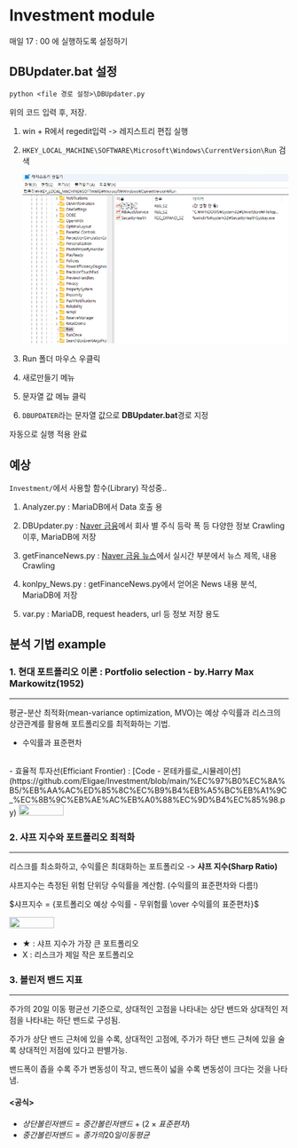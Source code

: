 # Investment module
매일 17 : 00 에 실행하도록 설정하기

## DBUpdater.bat 설정


```txt
python <file 경로 설정>\DBUpdater.py
```
위의 코드 입력 후, 저장. 

1. win + R에서 regedit입력 -> 레지스트리 편집 실행
2. ```HKEY_LOCAL_MACHINE\SOFTWARE\Microsoft\Windows\CurrentVersion\Run``` 검색

    ![image](./readme_img/run_register.png)

3. Run 폴더 마우스 우클릭
4. 새로만들기 메뉴
5. 문자열 값 메뉴 클릭
6. ```DBUPDATER```라는 문자열 값으로 **DBUpdater.bat**경로 지정

자동으로 실행 적용 완료

## 예상
```Investment/```에서 사용할 함수(Library) 작성중..

1. Analyzer.py : MariaDB에서 Data 호출 용

2. DBUpdater.py : [Naver 금융](https://finance.naver.com)에서 회사 별 주식 등락 폭 등 다양한 정보 Crawling이후, MariaDB에 저장
3. getFinanceNews.py : [Naver 금융 뉴스](https://finance.naver.com/news/)에서 실시간 부분에서 뉴스 제목, 내용 Crawling
4. konlpy_News.py : getFinanceNews.py에서 얻어온 News 내용 분석, MariaDB에 저장
5. var.py : MariaDB, request headers, url 등 정보 저장 용도 

## 분석 기법 example

### 1. 현대 포트폴리오 이론 : Portfolio selection - by.Harry Max Markowitz(1952)
-------
평균-분산 최적화(mean-variance optimization, MVO)는 예상 수익률과 리스크의 상관관계를 활용해 포트폴리오를 최적화하는 기법.
- 수익률과 표준편차
<br>
- 효율적 투자선(Efficiant Frontier) : [Code - 몬테카를로_시뮬레이션](https://github.com/Eligae/Investment/blob/main/%EC%97%B0%EC%8A%B5/%EB%AA%AC%ED%85%8C%EC%B9%B4%EB%A5%BC%EB%A1%9C_%EC%8B%9C%EB%AE%AC%EB%A0%88%EC%9D%B4%EC%85%98.py)

<img src='./readme_img/Efficient_Frontier.png' width="40%" height="40%"/>


### 2. 샤프 지수와 포트폴리오 최적화
-------
리스크를 최소화하고, 수익률은 최대화하는 포트폴리오 -> **샤프 지수(Sharp Ratio)**

샤프지수는 측정된 위험 단위당 수익률을 계산함. (수익률의 표준편차와 다름!)

$샤프지수 = {포트폴리오 예상 수익률 - 무위험률 \over 수익률의 표준편차}$
    
<img src='./readme_img/Portfolio_Optimization.png' width="40%" height="40%"/>

- ★ : 샤프 지수가 가장 큰 포트폴리오
- X : 리스크가 제일 작은 포트폴리오


### 3. 볼린저 밴드 지표
-------
주가의 20일 이동 평균선 기준으로, 상대적인 고점을 나타내는 상단 밴드와 상대적인 저점을 나타내는 하단 밴드로 구성됨.

주가가 상단 밴드 근처에 있을 수록, 상대적인 고점에, 주가가 하단 밴드 근처에 있을 술록 상대적인 저점에 있다고 판별가능.

밴드폭이 좁을 수록 주가 변동성이 작고, 밴드폭이 넓을 수록 변동성이 크다는 것을 나타냄.

#### <공식>
- $상단 볼린저 밴드 = 중간 볼린저 밴드 + (2 \times 표준편차)$
- $중간 볼린저 밴드 = 종가의 20일 이동평균$